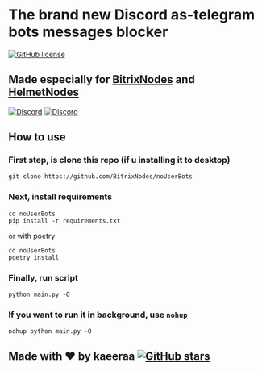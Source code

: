 # The brand new Discord as-telegram bots messages blocker


[![GitHub license](https://img.shields.io/github/license/kaeeraa/noUserBots.svg?style=for-the-badge)](https://github.com/kaeeraa/noUserBots/blob/main/LICENSE)

## Made especially for [BitrixNodes](https://dsc.gg/bitrixnodes) and [HelmetNodes](https://discord.gg/FNgsbKEw66)

[![Discord](https://img.shields.io/discord/1114497842711625793.svg?color=7289da&label=BitrixNodes&style=for-the-badge)](https://discord.gg/FNgsbKEw66)
[![Discord](https://img.shields.io/discord/927415906290794538.svg?color=7289da&label=HelmetNodes&style=for-the-badge)](https://discord.gg/FNgsbKEw66)

## How to use

### First step, is clone this repo (if u installing it to desktop)

```shell
git clone https://github.com/BitrixNodes/noUserBots
```

### Next, install requirements

```shell
cd noUserBots
pip install -r requirements.txt
```

or with poetry

```shell
cd noUserBots
poetry install
```

### Finally, run script

```shell
python main.py -O
```

### If you want to run it in background, use `nohup`

```shell
nohup python main.py -O
```

## Made with ❤️ by kaeeraa  [![GitHub stars](https://img.shields.io/github/stars/kaeeraa/noUserBots.svg?style=social&label=Stars)](https://github.com/kaeeraa/noUserBots)
